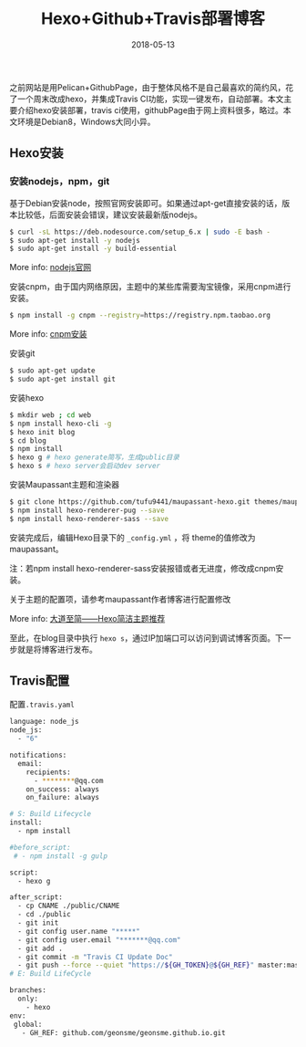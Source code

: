 ﻿---
title: Hexo+Github+Travis部署博客
toc: true
date: 2018-05-13
category: 
 - 前端
tag:
 - hexo
 - 持续集成
---

之前网站是用Pelican+GithubPage，由于整体风格不是自己最喜欢的简约风，花了一个周末改成hexo，并集成Travis CI功能，实现一键发布，自动部署。本文主要介绍hexo安装部署，travis ci使用，githubPage由于网上资料很多，略过。本文环境是Debian8，Windows大同小异。

## Hexo安装

### 安装nodejs，npm，git

基于Debian安装node，按照官网安装即可。如果通过apt-get直接安装的话，版本比较低，后面安装会错误，建议安装最新版nodejs。

``` bash
$ curl -sL https://deb.nodesource.com/setup_6.x | sudo -E bash -
$ sudo apt-get install -y nodejs
$ sudo apt-get install -y build-essential
```

More info: [nodejs官网](https://nodejs.org/en/download/package-manager/)

安装cnpm，由于国内网络原因，主题中的某些库需要淘宝镜像，采用cnpm进行安装。

```bash
$ npm install -g cnpm --registry=https://registry.npm.taobao.org
```

More info: [cnpm安装](https://npm.taobao.org/)

安装git

```bash
$ sudo apt-get update
$ sudo apt-get install git
```

安装hexo

```bash
$ mkdir web ; cd web
$ npm install hexo-cli -g
$ hexo init blog
$ cd blog
$ npm install
$ hexo g # hexo generate简写，生成public目录
$ hexo s # hexo server会启动dev server
```

安装Maupassant主题和渲染器

```bash
$ git clone https://github.com/tufu9441/maupassant-hexo.git themes/maupassant
$ npm install hexo-renderer-pug --save
$ npm install hexo-renderer-sass --save
```

安装完成后，编辑Hexo目录下的 ``_config.yml`` ，将 theme的值修改为maupassant。

注：若npm install hexo-renderer-sass安装报错或者无进度，修改成cnpm安装。

关于主题的配置项，请参考maupassant作者博客进行配置修改

More info: [大道至简——Hexo简洁主题推荐](https://www.haomwei.com/technology/maupassant-hexo.html)

至此，在blog目录中执行 ``hexo s``，通过IP加端口可以访问到调试博客页面。下一步就是将博客进行发布。

## Travis配置
配置```.travis.yaml```
```bash
language: node_js
node_js: 
  - "6"

notifications:
  email:
    recipients:
      - ********@qq.com
    on_success: always
    on_failure: always

# S: Build Lifecycle
install:
  - npm install

#before_script:
 # - npm install -g gulp

script:
  - hexo g

after_script:
  - cp CNAME ./public/CNAME
  - cd ./public
  - git init
  - git config user.name "*****"
  - git config user.email "*******@qq.com"
  - git add .
  - git commit -m "Travis CI Update Doc"
  - git push --force --quiet "https://${GH_TOKEN}@${GH_REF}" master:master
# E: Build LifeCycle

branches:
  only:
    - hexo
env:
 global:
   - GH_REF: github.com/geonsme/geonsme.github.io.git
```

